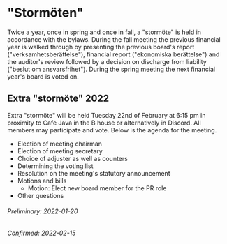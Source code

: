 # "Stormöten"

Twice a year, once in spring and once in fall, a "stormöte" is held in
accordance with the bylaws. During the fall meeting the previous financial year
is walked through by presenting the previous board's report
("verksamhetsberättelse"), financial report ("ekonomiska berättelse") and the
auditor's review followed by a decision on discharge from liability ("beslut om
ansvarsfrihet"). During the spring meeting the next financial year's board is
voted on.

## Extra "stormöte" 2022

Extra "stormöte" will be held Tuesday 22nd of February at 6:15 pm in proximity to
Cafe Java in the B house or alternatively in Discord. All members may participate and vote. Below is the
agenda for the meeting.


- Election of meeting chairman
- Election of meeting secretary
- Choice of adjuster as well as counters
- Determining the voting list
- Resolution on the meeting's statutory announcement
- Motions and bills
  - Motion: Elect new board member for the PR role
- Other questions

###### Preliminary: 2022-01-20
###### Confirmed: 2022-02-15

